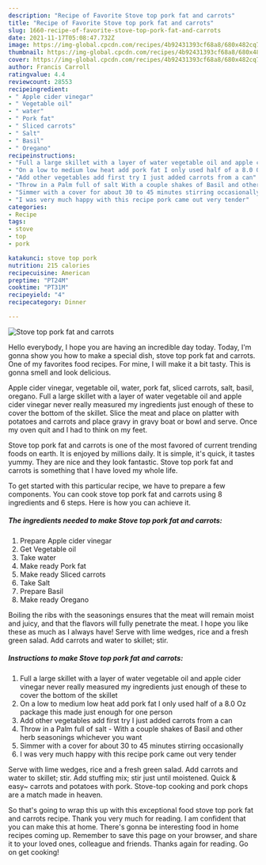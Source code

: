 ```yaml
---
description: "Recipe of Favorite Stove top pork fat and carrots"
title: "Recipe of Favorite Stove top pork fat and carrots"
slug: 1660-recipe-of-favorite-stove-top-pork-fat-and-carrots
date: 2021-11-17T05:08:47.732Z
image: https://img-global.cpcdn.com/recipes/4b92431393cf68a8/680x482cq70/stove-top-pork-fat-and-carrots-recipe-main-photo.jpg
thumbnail: https://img-global.cpcdn.com/recipes/4b92431393cf68a8/680x482cq70/stove-top-pork-fat-and-carrots-recipe-main-photo.jpg
cover: https://img-global.cpcdn.com/recipes/4b92431393cf68a8/680x482cq70/stove-top-pork-fat-and-carrots-recipe-main-photo.jpg
author: Francis Carroll
ratingvalue: 4.4
reviewcount: 28553
recipeingredient:
- " Apple cider vinegar"
- " Vegetable oil"
- " water"
- " Pork fat"
- " Sliced carrots"
- " Salt"
- " Basil"
- " Oregano"
recipeinstructions:
- "Full a large skillet with a layer of water vegetable oil and apple cider vinegar never really measured my ingredients just enough of these to cover the bottom of the skillet"
- "On a low to medium low heat add pork fat I only used half of a 8.0 Oz package this made just enough for one person"
- "Add other vegetables add first try I just added carrots from a can"
- "Throw in a Palm full of salt With a couple shakes of Basil and other herb seasonings whichever you want"
- "Simmer with a cover for about 30 to 45 minutes stirring occasionally"
- "I was very much happy with this recipe pork came out very tender"
categories:
- Recipe
tags:
- stove
- top
- pork

katakunci: stove top pork 
nutrition: 215 calories
recipecuisine: American
preptime: "PT24M"
cooktime: "PT31M"
recipeyield: "4"
recipecategory: Dinner

---
```



![Stove top pork fat and carrots](https://img-global.cpcdn.com/recipes/4b92431393cf68a8/680x482cq70/stove-top-pork-fat-and-carrots-recipe-main-photo.jpg)

Hello everybody, I hope you are having an incredible day today. Today, I'm gonna show you how to make a special dish, stove top pork fat and carrots. One of my favorites food recipes. For mine, I will make it a bit tasty. This is gonna smell and look delicious.

Apple cider vinegar, vegetable oil, water, pork fat, sliced carrots, salt, basil, oregano. Full a large skillet with a layer of water vegetable oil and apple cider vinegar never really measured my ingredients just enough of these to cover the bottom of the skillet. Slice the meat and place on platter with potatoes and carrots and place gravy in gravy boat or bowl and serve. Once my oven quit and I had to think on my feet.

Stove top pork fat and carrots is one of the most favored of current trending foods on earth. It is enjoyed by millions daily. It is simple, it's quick, it tastes yummy. They are nice and they look fantastic. Stove top pork fat and carrots is something that I have loved my whole life.


To get started with this particular recipe, we have to prepare a few components. You can cook stove top pork fat and carrots using 8 ingredients and 6 steps. Here is how you can achieve it.

<!--inarticleads1-->

##### The ingredients needed to make Stove top pork fat and carrots:

1. Prepare  Apple cider vinegar
1. Get  Vegetable oil
1. Take  water
1. Make ready  Pork fat
1. Make ready  Sliced carrots
1. Take  Salt
1. Prepare  Basil
1. Make ready  Oregano


Boiling the ribs with the seasonings ensures that the meat will remain moist and juicy, and that the flavors will fully penetrate the meat. I hope you like these as much as I always have! Serve with lime wedges, rice and a fresh green salad. Add carrots and water to skillet; stir. 

<!--inarticleads2-->

##### Instructions to make Stove top pork fat and carrots:

1. Full a large skillet with a layer of water vegetable oil and apple cider vinegar never really measured my ingredients just enough of these to cover the bottom of the skillet
1. On a low to medium low heat add pork fat I only used half of a 8.0 Oz package this made just enough for one person
1. Add other vegetables add first try I just added carrots from a can
1. Throw in a Palm full of salt - With a couple shakes of Basil and other herb seasonings whichever you want
1. Simmer with a cover for about 30 to 45 minutes stirring occasionally
1. I was very much happy with this recipe pork came out very tender


Serve with lime wedges, rice and a fresh green salad. Add carrots and water to skillet; stir. Add stuffing mix; stir just until moistened. Quick &amp; easy~ carrots and potatoes with pork. Stove-top cooking and pork chops are a match made in heaven. 

So that's going to wrap this up with this exceptional food stove top pork fat and carrots recipe. Thank you very much for reading. I am confident that you can make this at home. There's gonna be interesting food in home recipes coming up. Remember to save this page on your browser, and share it to your loved ones, colleague and friends. Thanks again for reading. Go on get cooking!
